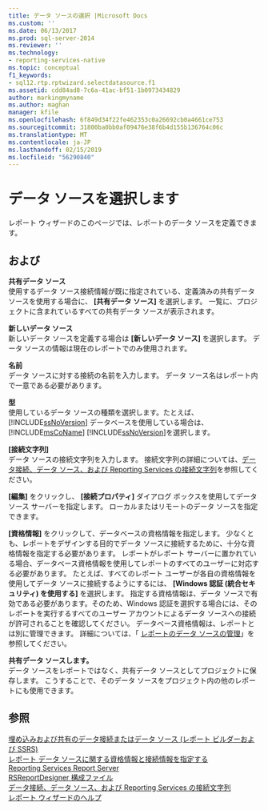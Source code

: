 ```yaml
---
title: データ ソースの選択 |Microsoft Docs
ms.custom: ''
ms.date: 06/13/2017
ms.prod: sql-server-2014
ms.reviewer: ''
ms.technology:
- reporting-services-native
ms.topic: conceptual
f1_keywords:
- sql12.rtp.rptwizard.selectdatasource.f1
ms.assetid: cdd84ad8-7c6a-41ac-bf51-1b0973434829
author: markingmyname
ms.author: maghan
manager: kfile
ms.openlocfilehash: 6f849d34f22fe462353c0a26692cb0a4661ce753
ms.sourcegitcommit: 31800ba0bb0af09476e38f6b4d155b136764c06c
ms.translationtype: MT
ms.contentlocale: ja-JP
ms.lasthandoff: 02/15/2019
ms.locfileid: "56290840"
---
```

# <a name="select-the-data-source"></a>データ ソースを選択します
  レポート ウィザードのこのページでは、レポートのデータ ソースを定義できます。  
  
## <a name="options"></a>および  
 **共有データ ソース**  
 使用するデータ ソース接続情報が既に指定されている、定義済みの共有データ ソースを使用する場合に、 **[共有データ ソース]** を選択します。 一覧に、プロジェクトに含まれているすべての共有データ ソースが表示されます。  
  
 **新しいデータ ソース**  
 新しいデータ ソースを定義する場合は **[新しいデータ ソース]** を選択します。 データ ソースの情報は現在のレポートでのみ使用されます。  
  
 **名前**  
 データ ソースに対する接続の名前を入力します。 データ ソース名はレポート内で一意である必要があります。  
  
 **型**  
 使用しているデータ ソースの種類を選択します。たとえば、 [!INCLUDE[ssNoVersion](../includes/ssnoversion-md.md)] データベースを使用している場合は、 [!INCLUDE[msCoName](../includes/msconame-md.md)] [!INCLUDE[ssNoVersion](../includes/ssnoversion-md.md)]を選択します。  
  
 **[接続文字列]**  
 データ ソースの接続文字列を入力します。 接続文字列の詳細については、[データ接続、データ ソース、および Reporting Services の接続文字列](../../2014/reporting-services/data-connections-data-sources-and-connection-strings-in-reporting-services.md)を参照してください。  
  
 **[編集]** をクリックし、 **[接続プロパティ]** ダイアログ ボックスを使用してデータ ソース サーバーを指定します。 ローカルまたはリモートのデータ ソースを指定できます。  
  
 **[資格情報]** をクリックして、データベースの資格情報を指定します。 少なくとも、レポートをデザインする目的でデータ ソースに接続するために、十分な資格情報を指定する必要があります。 レポートがレポート サーバーに置かれている場合、データベース資格情報を使用してレポートのすべてのユーザーに対応する必要があります。 たとえば、すべてのレポート ユーザーが各自の資格情報を使用してデータ ソースに接続するようにするには、 **[Windows 認証 (統合セキュリティ) を使用する]** を選択します。 指定する資格情報は、データ ソースで有効である必要があります。そのため、Windows 認証を選択する場合には、そのレポートを実行するすべてのユーザー アカウントによるデータ ソースへの接続が許可されることを確認してください。 データベース資格情報は、レポートとは別に管理できます。 詳細については、「 [レポートのデータ ソースの管理](report-data/manage-report-data-sources.md)」を参照してください。  
  
 **共有データ ソースします。**  
 データ ソースをレポートではなく、共有データ ソースとしてプロジェクトに保存します。 こうすることで、そのデータ ソースをプロジェクト内の他のレポートにも使用できます。  
  
## <a name="see-also"></a>参照  
 [埋め込みおよび共有のデータ接続またはデータ ソース (レポート ビルダーおよび SSRS)](../../2014/reporting-services/embedded-and-shared-data-connections-or-data-sources-report-builder-and-ssrs.md)   
 [レポート データ ソースに関する資格情報と接続情報を指定する](report-data/specify-credential-and-connection-information-for-report-data-sources.md)   
 [Reporting Services Report Server](../../2014/reporting-services/reporting-services-report-server.md)   
 [RSReportDesigner 構成ファイル](report-server/rsreportdesigner-configuration-file.md)   
 [データ接続、データ ソース、および Reporting Services の接続文字列](../../2014/reporting-services/data-connections-data-sources-and-connection-strings-in-reporting-services.md)   
 [レポート ウィザードのヘルプ](../../2014/reporting-services/report-wizard-help.md)  
  
  
